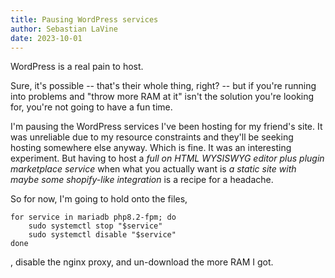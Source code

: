 ```yaml
---
title: Pausing WordPress services
author: Sebastian LaVine
date: 2023-10-01
---
```


WordPress is a real pain to host.

Sure, it's possible -- that's their whole thing, right? -- but if you're
running into problems and "throw more RAM at it" isn't the solution
you're looking for, you're not going to have a fun time.

I'm pausing the WordPress services I've been hosting for my friend's
site. It was unreliable due to my resource constraints and they'll be
seeking hosting somewhere else anyway. Which is fine. It was an
interesting experiment. But having to host a *full on HTML WYSISWYG
editor plus plugin marketplace service* when what you actually want is
*a static site with maybe some shopify-like integration* is a recipe for
a headache.

So for now, I'm going to hold onto the files,

```shell-session
for service in mariadb php8.2-fpm; do
	sudo systemctl stop "$service"
	sudo systemctl disable "$service"
done
```

, disable the nginx proxy, and un-download the more RAM I got.
